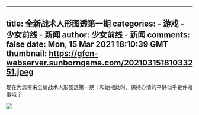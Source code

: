 
---
title: 全新战术人形图透第一期
categories: 
    - 游戏
    - 少女前线 - 新闻
author: 少女前线 - 新闻
comments: false
date: Mon, 15 Mar 2021 18:10:39 GMT
thumbnail: https://gfcn-webserver.sunborngame.com/20210315181033251.jpeg
---

<div>   
<p>现在为您带来全新战术人形图透第一期！和她相处时，保持心情的平静似乎是件难事哦？</p><p><img src="https://gfcn-webserver.sunborngame.com/20210315181033251.jpeg" style="max-width: 100%;" referrerpolicy="no-referrer"> </p>  
</div>
            